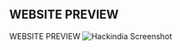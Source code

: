 ## WEBSITE PREVIEW
WEBSITE PREVIEW
![Hackindia Screenshot](https://res.cloudinary.com/dk2ce0xlf/image/upload/v1723007148/HACKINDIA/Screenshot_2024-08-07_at_10.31.38_AM_wemse2.png)

